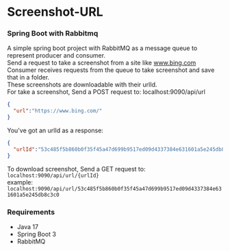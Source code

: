 # Screenshot-URL
### Spring Boot with Rabbitmq
A simple spring boot project with RabbitMQ as a message queue to represent producer and consumer.<br>
Send a request to take a screenshot from a site like www.bing.com <br>
Consumer receives requests from the queue to take screenshot and save that in a folder.<br>
These screenshots are downloadable with their urlId.<br>
For take a screenshot, Send a POST request to: localhost:9090/api/url
```json
{
  "url":"https://www.bing.com/"
}
```
You've got an urlId as a response:
```json
{
  "urlId":"53c485f5b860b0f35f45a47d699b9517ed09d4337384e631601a5e245db8c3c0"
}
```
To download screenshot, Send a GET request to: `localhost:9090/api/url/{urlId}` <br>
example: <br>
`localhost:9090/api/url/53c485f5b860b0f35f45a47d699b9517ed09d4337384e631601a5e245db8c3c0`

### Requirements
- Java 17
- Spring Boot 3
- RabbitMQ